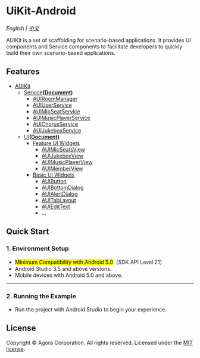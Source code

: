 # UiKit-Android

*English | [中文](README.zh.md)*

AUIKit is a set of scaffolding for scenario-based applications. It provides UI components and Service components to facilitate developers to quickly build their own scenario-based applications.

## Features
- [AUIKit](auikit)
  - [Service](auikit/src/main/java/io/agora/auikit/service)**([Document](doc/AUIKit-Service.md))**
    - [AUIRoomManager](auikit/src/main/java/io/agora/auikit/service/IAUIRoomManager.java)
    - [AUIUserService](auikit/src/main/java/io/agora/auikit/service/IAUIUserService.java)
    - [AUIMicSeatService](auikit/src/main/java/io/agora/auikit/service/IAUIMicSeatService.java)
    - [AUIMusicPlayerService](auikit/src/main/java/io/agora/auikit/service/IAUIMusicPlayerService.java)
    - [AUIChorusService](auikit/src/main/java/io/agora/auikit/service/IAUIChorusService.java)
    - [AUIJukeboxService](auikit/src/main/java/io/agora/auikit/service/IAUIJukeboxService.java)
  - [UI](auikit/src/main/java/io/agora/auikit/ui)**([Document](doc/AUIKit-UI.md))**
    - [Feature UI Widgets](auikit/src/main/java/io/agora/auikit/ui)
      - [AUIMicSeatsView](auikit/src/main/java/io/agora/auikit/ui/micseats/IMicSeatsView.java)
      - [AUIJukeboxView](auikit/src/main/java/io/agora/auikit/ui/jukebox/IAUIJukeboxView.java)
      - [AUIMusicPlayerView](auikit/src/main/java/io/agora/auikit/ui/musicplayer/IMusicPlayerView.java)
      - [AUIMemberView](auikit/src/main/java/io/agora/auikit/ui/member/IMemberListView.java)
    - [Basic UI Widgets](auikit/src/main/java/io/agora/auikit/ui/basic)
      - [AUIButton](auikit/src/main/java/io/agora/auikit/ui/basic/AUIButton.java)
      - [AUIBottomDialog](auikit/src/main/java/io/agora/auikit/ui/basic/AUIBottomDialog.java)
      - [AUIAlertDialog](auikit/src/main/java/io/agora/auikit/ui/basic/AUIAlertDialog.java)
      - [AUITabLayout](auikit/src/main/java/io/agora/auikit/ui/basic/AUITabLayout.java)
      - [AUIEditText](auikit/src/main/java/io/agora/auikit/ui/basic/AUIEditText.java)
      - ...

## Quick Start

### 1. Environment Setup

- <mark>Minimum Compatibility with Android 5.0</mark>（SDK API Level 21）
- Android Studio 3.5 and above versions.
- Mobile devices with Android 5.0 and above.

---

### 2. Running the Example

- Run the project with Android Studio to begin your experience.

## License
Copyright © Agora Corporation. All rights reserved.
Licensed under the [MIT license](../LICENSE).